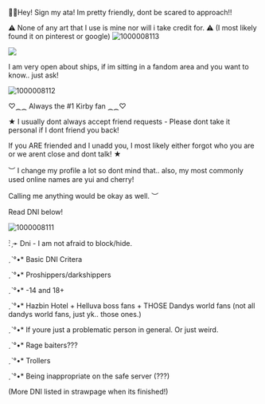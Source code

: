    🎉🤡Hey! Sign my ata! Im pretty friendly, dont be scared to approach!!
   
⚠ None of any art that I use is mine nor will i take credit for. ⚠  (I most likely found it on pinterest or google)
![1000008113](https://github.com/user-attachments/assets/086a94d1-f87e-47a2-8dc3-4dd0c95e7b86)

![](https://komarev.com/ghpvc/?username=killuagonlover&color=blueviolet&label=supacoolpeople&color=blue)

I am very open about ships, if im sitting in a fandom area and you want to know.. just ask!


![1000008112](https://github.com/user-attachments/assets/55843a3f-9a78-4384-a87f-fb4fd6b8d9a9)


 ♡⁔⁔ Always the #1 Kirby fan ⁔⁔♡
                                                                                 
   ★  I usually dont always accept friend requests - Please dont take it personal if I dont friend you back! 
   
   If you ARE friended and I unadd you, I most likely either forgot who you are or we arent close and dont talk! ★ 
                 
   ︶ I change my profile a lot so dont mind that.. also, my most commonly used online names are yui and cherry! 
   
   Calling me anything would be okay as well. ︶

   Read DNI below! 

 
                  
![1000008111](https://github.com/user-attachments/assets/a71c2b02-5dd8-4d43-be5f-983c97ce5975)

                   


: ̗̀➛ Dni - I am not afraid to block/hide.

ˏˋ°•* Basic DNI Critera

ˏˋ°•* Proshippers/darkshippers

ˏˋ°•* -14 and 18+ 

ˏˋ°•* Hazbin Hotel + Helluva boss fans + THOSE Dandys world fans (not all dandys world fans, just yk.. those ones.)

ˏˋ°•* If youre just a problematic person in general. Or just weird. 

ˏˋ°•* Rage baiters???

ˏˋ°•* Trollers

ˏˋ°•* Being inappropriate on the safe server (???) 

(More DNI listed in strawpage when its finished!) 


